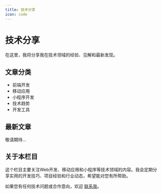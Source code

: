 ```yaml
---
title: 技术分享
icon: code
---
```


# 技术分享

在这里，我将分享我在技术领域的经验、见解和最新发现。

## 文章分类

- 前端开发
- 移动应用
- 小程序开发
- 技术趋势
- 开发工具

## 最新文章

敬请期待...

## 关于本栏目

这个栏目主要关注Web开发、移动应用和小程序等技术领域的内容。我会定期分享实用的开发技巧、项目经验和行业动态，希望能对您有所帮助。

如果您有任何技术问题或合作意向，欢迎 [联系我](/posts/intro.md)。

<GoogleAdsense />
<GoogleAdsense slot="3037493779" />